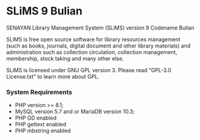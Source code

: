 SLiMS 9 Bulian
===============
SENAYAN Library Management System (SLiMS) version 9 Codename Bulian

SLiMS is free open source software for library resources management
(such as books, journals, digital document and other library materials)
and administration such as collection circulation, collection management,
membership, stock taking and many other else.

SLiMS is licensed under GNU GPL version 3. Please read "GPL-3.0 License.txt"
to learn more about GPL.

### System Requirements
- PHP version >= 8.1;
- MySQL version 5.7 and or MariaDB version 10.3;
- PHP GD enabled
- PHP gettext enabled
- PHP mbstring enabled
